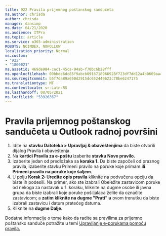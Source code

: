 ```yaml
---
title: 922 Pravila prijemnog poštanskog sandučeta
ms.author: chrisda
author: chrisda
manager: dansimp
ms.date: 04/21/2020
ms.audience: ITPro
ms.topic: article
ms.service: o365-administration
ROBOTS: NOINDEX, NOFOLLOW
localization_priority: Normal
ms.custom:
- "922"
- "1800021"
ms.assetid: 469de984-cec1-45ca-94ab-f70bc6b28fff
ms.openlocfilehash: 00bbde6dc85f9abcb6916718966928f723df7dd12a4b0609aa454ac3c9bdb3e3
ms.sourcegitcommit: b5f7da89a650d2915dc652449623c78be6247175
ms.translationtype: MT
ms.contentlocale: sr-Latn-RS
ms.lasthandoff: 08/05/2021
ms.locfileid: "53926367"
---
```

# <a name="inbox-rules-in-outlook-desktop"></a>Pravila prijemnog poštanskog sandučeta u Outlook radnoj površini

1. Idite na **stavku Datoteka > Upravljaj & obaveštenjima** da biste otvorili dijalog Pravila **i** obaveštenja.
2. Na **kartici Pravila za e-poštu** izaberite **stavku Novo pravilo.**
3. Izaberite jedan od predložaka sa **koraka 1.** Da biste započeli od praznog pravila, izaberite stavku Primeni pravilo na poruke koje primam **ili Primeni pravilo na poruke koje šaljem**.
4. U polju **Korak 2: Uredite opis pravila** kliknite na podvučenu opciju da biste ih podesili. Na primer, ako  ste izabrali Obeležite zastavicom poruke od  nekoga za nastavak u 1. koraku, kliknite na dugme osobe ili javna grupa da biste izabrali koje poruke pošiljalaca želite da označite zastavicom; a **zatim kliknite na dugme "Prati" u** ovom trenutku da biste izabrali zastavicu i datum pratećeg datuma.
5. Kliknite na **dugme Dalje.**

Dodatne informacije o tome kako da radite sa pravilima za prijemno poštansko sanduče potražite u temi [Upravljanje e-porukama pomoću pravila.](https://support.office.com/article/manage-email-messages-by-using-rules-c24f5dea-9465-4df4-ad17-a50704d66c59)
